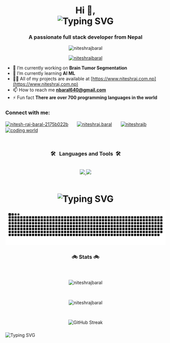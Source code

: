 
<h1 align="center">Hi 👋,
<br>

<img src="https://readme-typing-svg.demolab.com?font=Fira+Code&size=30&duration=4000&pause=1&center=true&vCenter=true&width=435&height=52&lines=I'm+Nitesh+Raj+Baral" alt="Typing SVG" />
</h1>
<h3 align="center">A passionate full stack developer from Nepal</h3>

<p align="center"> <img src="https://komarev.com/ghpvc/?username=niteshrajbaral&label=Profile%20views&color=0e75b6&style=flat" alt="niteshrajbaral" /> </p>

<p align="center"> <a href="https://github.com/ryo-ma/github-profile-trophy"><img src="https://github-profile-trophy.vercel.app/?username=niteshrajbaral" alt="niteshrajbaral" /></a> </p>

- 🔭 I’m currently working on **Brain Tumor Segmentation**
- 🌱 I’m currently learning **AI ML**
- 👨‍💻 All of my projects are available at [https://www.niteshraj.com.np](https://www.niteshraj.com.np)
- 📫 How to reach me **nbaral640@gmail.com**
- ⚡ Fun fact **There are over 700 programming languages in the world**

<h3 align="left">Connect with me:</h3>
<p align="left">
<a href="https://linkedin.com/in/nitesh-raj-baral-2175b022b" target="blank"><img align="center" src="https://raw.githubusercontent.com/rahuldkjain/github-profile-readme-generator/master/src/images/icons/Social/linked-in-alt.svg" alt="nitesh-raj-baral-2175b022b" height="30" width="40" /></a>
  &nbsp; &nbsp; &nbsp;
<a href="https://fb.com/niteshraj.baral" target="blank"><img align="center" src="https://raw.githubusercontent.com/rahuldkjain/github-profile-readme-generator/master/src/images/icons/Social/facebook.svg" alt="niteshraj.baral" height="30" width="40" /></a>
  &nbsp; &nbsp; &nbsp;
<a href="https://instagram.com/niteshrajb" target="blank"><img align="center" src="https://raw.githubusercontent.com/rahuldkjain/github-profile-readme-generator/master/src/images/icons/Social/instagram.svg" alt="niteshrajb" height="30" width="40" /></a>
  &nbsp; &nbsp; &nbsp;
<a href="https://www.youtube.com/c/coding world" target="blank"><img align="center" src="https://raw.githubusercontent.com/rahuldkjain/github-profile-readme-generator/master/src/images/icons/Social/youtube.svg" alt="coding world" height="30" width="40" /></a>
</p>
<br>

###
<h3 align="center" >🛠 &nbsp;&nbsp;Languages and Tools&nbsp;&nbsp;🛠</h3>
<br clear="both">
<div align="center">
  <a href="https://skillicons.dev">
    <img src="https://skillicons.dev/icons?i=blender,bootstrap,c,cpp,cloudflare,css,django,eclipse,fortran,git,github&theme=light" />
    <img src="https://skillicons.dev/icons?i=html,java,js,jquery,linux,mysql,php,py,pytorch,unity,vscode,wordpress&theme=light" />
  </a>
</div>



<br clear="both">
<h1 align="center">
<img src="https://readme-typing-svg.demolab.com?font=Fira+Coda&size=30&duration=3000&pause=1000&center=true&vCenter=true&width=500&lines=%F0%9F%90%8DMy+Contributions%F0%9F%90%8D" alt="Typing SVG" />
</h1>
<img src="https://raw.githubusercontent.com/niteshrajbaral/niteshrajbaral/output/snake.svg" alt="Snake animation" />

###

<h3 align="center">🚲 Stats 🚲</h3>

###
<br clear="both">
<div align="center" >
<p><img align="center" src="https://github-readme-stats.vercel.app/api/top-langs?username=niteshrajbaral&show_icons=true&locale=en&layout=compact" alt="niteshrajbaral" /></p>
</div>

<br clear="both">

<div align="center" >
<p><img align="center" src="https://github-readme-stats.vercel.app/api?username=niteshrajbaral&show_icons=true&icon=github&locale=en" alt="niteshrajbaral" /></p>
</div>

<br clear="both">
<div align="center" >
<p><img src="https://streak-stats.demolab.com?user=niteshrajbaral&theme=tokyonight&border_radius=10" alt="GitHub Streak" />
</div>

###
<img src="https://readme-typing-svg.demolab.com?font=Fira+Coda&size=30&duration=3000&pause=1000&center=true&vCenter=true&width=500&lines=Thanks+for+visiting%F0%9F%96%90" alt="Typing SVG" />
